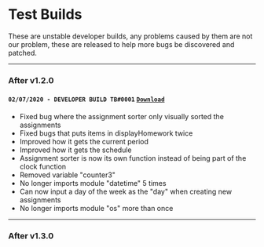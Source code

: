 # Test Builds
These are unstable developer builds, any problems caused by them are not our problem, these are released to help more bugs be discovered and patched.

----


### After v1.2.0
#### `02/07/2020 - DEVELOPER BUILD TB#0001` [`Download`](https://www.dropbox.com/s/bw7iuuvwt38d052/School%20Notes%20Pro%20TB%2300001.exe?dl=1)
- Fixed bug where the assignment sorter only visually sorted the assignments
- Fixed bugs that puts items in displayHomework twice
- Improved how it gets the current period
- Improved how it gets the schedule
- Assignment sorter is now its own function instead of being part of the clock function
- Removed variable "counter3"
- No longer imports module "datetime" 5 times
- Can now input a day of the week as the "day" when creating new assignments
- No longer imports module "os" more than once

----

### After v1.3.0
